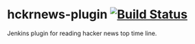 hckrnews-plugin [![Build Status](https://jenkins.ci.cloudbees.com/job/plugins/job/hckrnews-plugin/badge/icon)](https://jenkins.ci.cloudbees.com/job/plugins/job/hckrnews-plugin/)
===============


Jenkins plugin for reading hacker news top time line.
